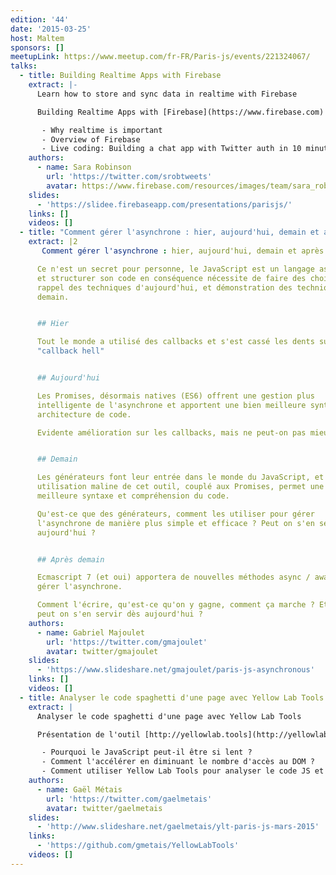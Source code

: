 ```yaml
---
edition: '44'
date: '2015-03-25'
host: Maltem
sponsors: []
meetupLink: https://www.meetup.com/fr-FR/Paris-js/events/221324067/
talks:
  - title: Building Realtime Apps with Firebase
    extract: |-
      Learn how to store and sync data in realtime with Firebase

      Building Realtime Apps with [Firebase](https://www.firebase.com)

       - Why realtime is important
       - Overview of Firebase
       - Live coding: Building a chat app with Twitter auth in 10 minutes
    authors:
      - name: Sara Robinson
        url: 'https://twitter.com/srobtweets'
        avatar: https://www.firebase.com/resources/images/team/sara_robinson.jpg
    slides:
      - 'https://slidee.firebaseapp.com/presentations/parisjs/'
    links: []
    videos: []
  - title: "Comment gérer l'asynchrone : hier, aujourd'hui, demain et après demain"
    extract: |2
       Comment gérer l'asynchrone : hier, aujourd'hui, demain et après demain

      Ce n'est un secret pour personne, le JavaScript est un langage asynchrone,
      et structurer son code en conséquence nécessite de faire des choix. Rapide
      rappel des techniques d'aujourd'hui, et démonstration des techniques de
      demain.


      ## Hier

      Tout le monde a utilisé des callbacks et s'est cassé les dents sur le
      "callback hell"


      ## Aujourd'hui

      Les Promises, désormais natives (ES6) offrent une gestion plus
      intelligente de l'asynchrone et apportent une bien meilleure syntaxe et
      architecture de code.

      Evidente amélioration sur les callbacks, mais ne peut-on pas mieux faire ?


      ## Demain

      Les générateurs font leur entrée dans le monde du JavaScript, et une
      utilisation maline de cet outil, couplé aux Promises, permet une bien
      meilleure syntaxe et compréhension du code.

      Qu'est-ce que des générateurs, comment les utiliser pour gérer
      l'asynchrone de manière plus simple et efficace ? Peut on s'en servir dès
      aujourd'hui ?


      ## Après demain

      Ecmascript 7 (et oui) apportera de nouvelles méthodes async / await pour
      gérer l'asynchrone.

      Comment l'écrire, qu'est-ce qu'on y gagne, comment ça marche ? Et surtout,
      peut on s'en servir dès aujourd'hui ?
    authors:
      - name: Gabriel Majoulet
        url: 'https://twitter.com/gmajoulet'
        avatar: twitter/gmajoulet
    slides:
      - 'https://www.slideshare.net/gmajoulet/paris-js-asynchronous'
    links: []
    videos: []
  - title: Analyser le code spaghetti d'une page avec Yellow Lab Tools
    extract: |
      Analyser le code spaghetti d'une page avec Yellow Lab Tools

      Présentation de l'outil [http://yellowlab.tools](http://yellowlab.tools)

       - Pourquoi le JavaScript peut-il être si lent ?
       - Comment l'accélérer en diminuant le nombre d'accès au DOM ?
       - Comment utiliser Yellow Lab Tools pour analyser le code JS et trouver des axes d'optimisaiton ?
    authors:
      - name: Gaël Métais
        url: 'https://twitter.com/gaelmetais'
        avatar: twitter/gaelmetais
    slides:
      - 'http://www.slideshare.net/gaelmetais/ylt-paris-js-mars-2015'
    links:
      - 'https://github.com/gmetais/YellowLabTools'
    videos: []
---
```

